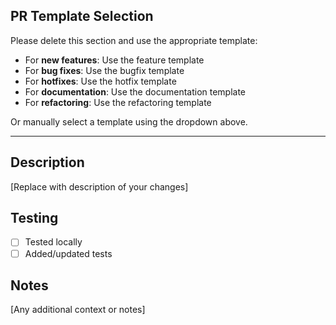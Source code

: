 ## PR Template Selection

Please delete this section and use the appropriate template:

- For **new features**: Use the feature template
- For **bug fixes**: Use the bugfix template  
- For **hotfixes**: Use the hotfix template
- For **documentation**: Use the documentation template
- For **refactoring**: Use the refactoring template

Or manually select a template using the dropdown above.

---

## Description
[Replace with description of your changes]

## Testing
- [ ] Tested locally
- [ ] Added/updated tests

## Notes
[Any additional context or notes]

